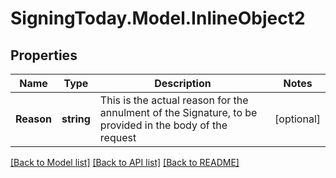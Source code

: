 
# SigningToday.Model.InlineObject2

## Properties

Name | Type | Description | Notes
------------ | ------------- | ------------- | -------------
**Reason** | **string** | This is the actual reason for the annulment of the Signature, to be provided in the body of the request  | [optional] 

[[Back to Model list]](../README.md#documentation-for-models)
[[Back to API list]](../README.md#documentation-for-api-endpoints)
[[Back to README]](../README.md)

